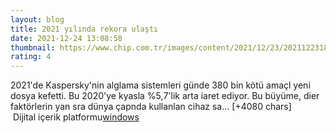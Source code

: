 ```yaml
--- 
layout: blog
title: 2021 yılında rekora ulaştı
date: 2021-12-24 13:08:58
thumbnail: https://www.chip.com.tr/images/content/2021/12/23/2021122318392188785/kotu-amacli-dosya-sayisinda-2021-rekoru.jpg
rating: 4
---
```

2021'de Kaspersky'nin alglama sistemleri günde 380 bin kötü amaçl yeni dosya kefetti. Bu 2020'ye kyasla %5,7'lik arta iaret ediyor. Bu büyüme, dier faktörlerin yan sra dünya çapnda kullanlan cihaz sa… [+4080 chars]</br>&nbsp;Dijital içerik platformu<a href="https://www.techno-light.net/">windows</a>